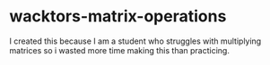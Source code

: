 # wacktors-matrix-operations
I created this because I am a student who struggles with multiplying matrices so i wasted more time making this than practicing.
